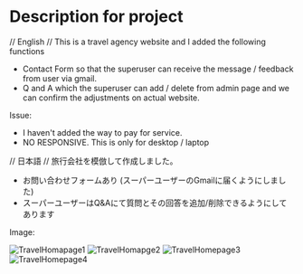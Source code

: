 # Description for project
 
// English //
This is a travel agency website and I added the following functions
- Contact Form so that the superuser can receive the message / feedback from user via gmail.
- Q and A which the superuser can add / delete from admin page and we can confirm the adjustments on actual website.

Issue:
- I haven't added the way to pay for service.
- NO RESPONSIVE. This is only for desktop / laptop

// 日本語 //
 旅行会社を模倣して作成しました。
 - お問い合わせフォームあり (スーパーユーザーのGmailに届くようにしました)
 - スーパーユーザーはQ&Aにて質問とその回答を追加/削除できるようにしてあります

Image:

![TravelHomapage1](https://user-images.githubusercontent.com/91435300/163630012-12bcefdd-3403-4f57-a0af-3fe4c56ab6c1.PNG)
![TravelHomapge2](https://user-images.githubusercontent.com/91435300/163630016-6e00a487-fcd1-4157-82fe-95f76a111ba3.PNG)
![TravelHomepage3](https://user-images.githubusercontent.com/91435300/163630020-13ae711d-7c72-42fe-ab77-2019e7cdb4b5.PNG)
![TravelHomepage4](https://user-images.githubusercontent.com/91435300/163630027-0354e1f8-ab2c-4e74-93b5-61065e19e6c3.PNG)
